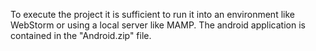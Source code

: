 To execute the project it is sufficient to run it into an environment like WebStorm or using a local server like MAMP.
The android application is contained in the "Android.zip" file. 